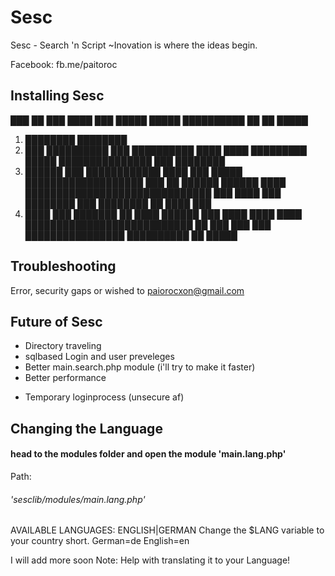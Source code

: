# Sesc
Sesc - Search 'n Script
~Inovation is where the ideas begin.

Facebook: fb.me/paitoroc 

##  Installing Sesc
███ ██ ███ ████ ███ █████ █████
██████████ ██ ██ █████
 1. ████████ ████████
 2. ███ ██████████ ███ ██████████ ████ ████ █████████ █████ ███████████████ ███ ████████
 3. ██████ ███ ████████████ ████ ███ █████ ███████████████████ ███ ██ ██████ ██████
    ████ ██████████████████████████████ ███ ████ ███ ████████ ███ ████████ ██ ████ ███
 4. ████ ███ ███████ ██ ████ ██████ ███ ████ ████ ████ ███████████████████████████
    ██ ███ ███ ███ ████████████████ ██████████ ██ █████
    
    
## Troubleshooting
Error, security gaps or wished to paiorocxon@gmail.com

## Future of Sesc
+ Directory traveling
+ sqlbased Login and user preveleges
+ Better main.search.php module (i'll try to make it faster)
+ Better performance
- Temporary loginprocess (unsecure af)

##  Changing the  Language

#### head to the modules folder and open the module 'main.lang.php'
Path:
###### 'sesclib/modules/main.lang.php'
AVAILABLE LANGUAGES: ENGLISH|GERMAN
Change the $LANG variable to your country short.
German=de
English=en

I will add more soon
Note: Help with translating it to your Language!
